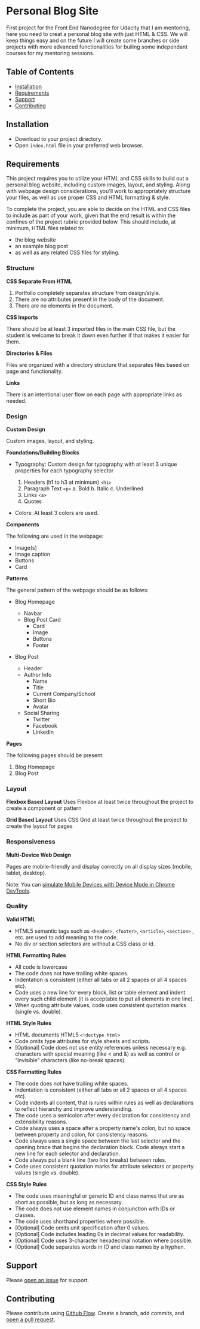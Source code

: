 # Personal Blog Site

First project for the Front End Nanodegree for Udacity that I am mentoring, here you need to creat a personal blog site with just HTML & CSS. We will keep things easy and on the future I will create some branches or side projects with more advanced functionalities for builing some independant courses for my mentoring sessions.

## Table of Contents

- [Installation](#installation)
- [Requirements](#requirements)
- [Support](#support)
- [Contributing](#contributing)

## Installation

- Download to your project directory.
- Open `index.html` file in your preferred web browser.

## Requirements

This project requires you to utilize your HTML and CSS skills to build out a personal blog website, including custom images, layout, and styling. Along with webpage design considerations, you'll work to appropriately structure your files, as well as use proper CSS and HTML formatting & style.

To complete the project, you are able to decide on the HTML and CSS files to include as part of your work, given that the end result is within the confines of the project rubric provided below. This should include, at minimum, HTML files related to:

- the blog website
- an example blog post
- as well as any related CSS files for styling.

### Structure

**CSS Separate From HTML**

1. Portfolio completely separates structure from design/style.
2. There are no attributes present in the body of the document.
3. There are no elements in the document.

**CSS Imports**

There should be at least 3 imported files in the main CSS file, but the student is welcome to break it down even further if that makes it easier for them.

**Directories & Files**

Files are organized with a directory structure that separates files based on page and functionality.

**Links**

There is an intentional user flow on each page with appropriate links as needed.

### Design

**Custom Design**

Custom images, layout, and styling.

**Foundations/Building Blocks**

- Typography: Custom design for typography with at least 3 unique properties for each typography selector

  1. Headers (h1 to h3 at minimum) `<h1>`
  2. Paragraph Text `<p>`
     a. Bold
     b. Italic
     c. Underlined
  3. Links `<a>`
  4. Quotes

- Colors: At least 3 colors are used.

**Components**

The following are used in the webpage:

- Image(s)
- Image caption
- Buttons
- Card

**Patterns**

The general pattern of the webpage should be as follows:

- Blog Homepage

  - Navbar
  - Blog Post Card
    - Card
    - Image
    - Buttons
    - Footer

- Blog Post
  - Header
  - Author Info
    - Name
    - Title
    - Current Company/School
    - Short Bio
    - Avatar
  - Social Sharing
    - Twitter
    - Facebook
    - LinkedIn

**Pages**

The following pages should be present:

1. Blog Homepage
2. Blog Post

### Layout

**Flexbox Based Layout**
Uses Flexbox at least twice throughout the project to create a component or pattern

**Grid Based Layout**
Uses CSS Grid at least twice throughout the project to create the layout for pages

### Responsiveness

**Multi-Device Web Design**

Pages are mobile-friendly and display correctly on all display sizes (mobile, tablet, desktop).

Note: You can [simulate Mobile Devices with Device Mode in Chrome DevTools](https://developers.google.com/web/tools/chrome-devtools/device-mode/).

### Quality

**Valid HTML**

- HTML5 semantic tags such as `<header>`, `<footer>`, `<article>`, `<section>` , etc. are used to add meaning to the code.
- No div or section selectors are without a CSS class or id.

**HTML Formatting Rules**

- All code is lowercase
- The code does not have trailing white spaces.
- Indentation is consistent (either all tabs or all 2 spaces or all 4 spaces etc).
- Code uses a new line for every block, list or table element and indent every such child element (it is acceptable to put all elements in one line).
- When quoting attribute values, code uses consistent quotation marks (single vs. double).

**HTML Style Rules**

- HTML documents HTML5 `<!doctype html>`
- Code omits type attributes for style sheets and scripts.
- [Optional] Code does not use entity references unless necessary e.g. characters with special meaning (like < and &) as well as control or “invisible” characters (like no-break spaces).

**CSS Formatting Rules**

- The code does not have trailing white spaces.
- Indentation is consistent (either all tabs or all 2 spaces or all 4 spaces etc).
- Code indents all content, that is rules within rules as well as declarations to reflect hierarchy and improve understanding.
- The code uses a semicolon after every declaration for consistency and extensibility reasons.
- Code always uses a space after a property name's colon, but no space between property and colon, for consistency reasons.
- Code always uses a single space between the last selector and the opening brace that begins the declaration block. Code always start a new line for each selector and declaration.
- Code always put a blank line (two line breaks) between rules.
- Code uses consistent quotation marks for attribute selectors or property values (single vs. double).

**CSS Style Rules**

- The code uses meaningful or generic ID and class names that are as short as possible, but as long as necessary.
- The code does not use element names in conjunction with IDs or classes.
- The code uses shorthand properties where possible.
- [Optional] Code omits unit specification after 0 values.
- [Optional] Code includes leading 0s in decimal values for readability.
- [Optional] Code uses 3-character hexadecimal notation where possible.
- [Optional] Code separates words in ID and class names by a hyphen.

## Support

Please [open an issue](https://github.com/carlosloureda/FEND-personal-blog-site/issues/new) for support.

## Contributing

Please contribute using [Github Flow](https://guides.github.com/introduction/flow/). Create a branch, add commits, and [open a pull request](https://github.com/carlosloureda/FEND-personal-blog-site/compare/).

